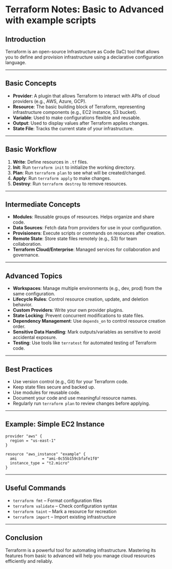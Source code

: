 # Terraform Notes: Basic to Advanced with example scripts

## Introduction
Terraform is an open-source Infrastructure as Code (IaC) tool that allows you to define and provision infrastructure using a declarative configuration language.

---

## Basic Concepts

- **Provider**: A plugin that allows Terraform to interact with APIs of cloud providers (e.g., AWS, Azure, GCP).
- **Resource**: The basic building block of Terraform, representing infrastructure components (e.g., EC2 instance, S3 bucket).
- **Variable**: Used to make configurations flexible and reusable.
- **Output**: Used to display values after Terraform applies changes.
- **State File**: Tracks the current state of your infrastructure.

---

## Basic Workflow
1. **Write**: Define resources in `.tf` files.
2. **Init**: Run `terraform init` to initialize the working directory.
3. **Plan**: Run `terraform plan` to see what will be created/changed.
4. **Apply**: Run `terraform apply` to make changes.
5. **Destroy**: Run `terraform destroy` to remove resources.

---

## Intermediate Concepts

- **Modules**: Reusable groups of resources. Helps organize and share code.
- **Data Sources**: Fetch data from providers for use in your configuration.
- **Provisioners**: Execute scripts or commands on resources after creation.
- **Remote State**: Store state files remotely (e.g., S3) for team collaboration.
- **Terraform Cloud/Enterprise**: Managed services for collaboration and governance.

---

## Advanced Topics

- **Workspaces**: Manage multiple environments (e.g., dev, prod) from the same configuration.
- **Lifecycle Rules**: Control resource creation, update, and deletion behavior.
- **Custom Providers**: Write your own provider plugins.
- **State Locking**: Prevent concurrent modifications to state files.
- **Dependency Management**: Use `depends_on` to control resource creation order.
- **Sensitive Data Handling**: Mark outputs/variables as sensitive to avoid accidental exposure.
- **Testing**: Use tools like `terratest` for automated testing of Terraform code.

---

## Best Practices
- Use version control (e.g., Git) for your Terraform code.
- Keep state files secure and backed up.
- Use modules for reusable code.
- Document your code and use meaningful resource names.
- Regularly run `terraform plan` to review changes before applying.

---

## Example: Simple EC2 Instance
```hcl
provider "aws" {
  region = "us-east-1"
}

resource "aws_instance" "example" {
  ami           = "ami-0c55b159cbfafe1f0"
  instance_type = "t2.micro"
}
```

---

## Useful Commands
- `terraform fmt` – Format configuration files
- `terraform validate` – Check configuration syntax
- `terraform taint` – Mark a resource for recreation
- `terraform import` – Import existing infrastructure

---

## Conclusion
Terraform is a powerful tool for automating infrastructure. Mastering its features from basic to advanced will help you manage cloud resources efficiently and reliably.
